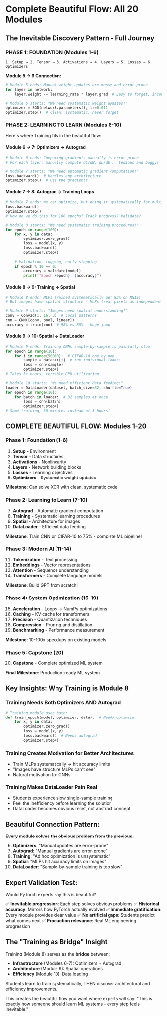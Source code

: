 # Complete Beautiful Flow: All 20 Modules

## The Inevitable Discovery Pattern - Full Journey

### **PHASE 1: FOUNDATION (Modules 1-6)**
```
1. Setup → 2. Tensor → 3. Activations → 4. Layers → 5. Losses → 6. Optimizers
```

**Module 5 → 6 Connection:**
```python
# Module 5 ends: Manual weight updates are messy and error-prone
for layer in network:
    layer.weight -= learning_rate * layer.grad  # Easy to forget, inconsistent

# Module 6 starts: "We need systematic weight updates!"
optimizer = SGD(network.parameters(), lr=0.01)
optimizer.step()  # Clean, systematic, never forget
```

### **PHASE 2: LEARNING TO LEARN (Modules 6-10)**

Here's where Training fits in the beautiful flow:

#### **Module 6 → 7: Optimizers → Autograd**
```python
# Module 6 ends: Computing gradients manually is error-prone
# For each layer: manually compute dL/dW, dL/db... tedious and buggy!

# Module 7 starts: "We need automatic gradient computation!"
loss.backward()  # Handles any architecture
optimizer.step()  # Use the gradients
```

#### **Module 7 → 8: Autograd → Training Loops**
```python
# Module 7 ends: We can optimize, but doing it systematically for multiple epochs?
loss.backward()
optimizer.step()
# How do we do this for 100 epochs? Track progress? Validate?

# Module 8 starts: "We need systematic training procedures!"
for epoch in range(100):
    for x, y in data:
        optimizer.zero_grad()
        loss = model(x, y)
        loss.backward()
        optimizer.step()
    
    # Validation, logging, early stopping
    if epoch % 10 == 0:
        accuracy = validate(model)
        print(f"Epoch {epoch}: {accuracy}")
```

#### **Module 8 → 9: Training → Spatial**
```python
# Module 8 ends: MLPs trained systematically get 85% on MNIST
# But images have spatial structure - MLPs treat pixels as independent

# Module 9 starts: "Images need spatial understanding!"
conv = Conv2d(1, 16, 3)  # Local patterns
cnn = CNN([conv, pool, linear])
accuracy = train(cnn)  # 98% vs 85% - huge jump!
```

#### **Module 9 → 10: Spatial → DataLoader**  
```python
# Module 9 ends: Training CNNs sample-by-sample is painfully slow
for epoch in range(10):
    for i in range(50000):  # CIFAR-10 one by one
        sample = dataset[i]  # 50k individual loads!
        loss = cnn(sample)
        optimizer.step()
# Takes 3+ hours, terrible GPU utilization

# Module 10 starts: "We need efficient data feeding!"
loader = DataLoader(dataset, batch_size=32, shuffle=True)
for epoch in range(10):
    for batch in loader:  # 32 samples at once
        loss = cnn(batch)
        optimizer.step()
# Same training, 30 minutes instead of 3 hours!
```

## **COMPLETE BEAUTIFUL FLOW: Modules 1-20**

### **Phase 1: Foundation (1-6)**
1. **Setup** - Environment
2. **Tensor** - Data structures  
3. **Activations** - Nonlinearity
4. **Layers** - Network building blocks
5. **Losses** - Learning objectives
6. **Optimizers** - Systematic weight updates

**Milestone**: Can solve XOR with clean, systematic code

### **Phase 2: Learning to Learn (7-10)**
7. **Autograd** - Automatic gradient computation
8. **Training** - Systematic learning procedures  
9. **Spatial** - Architecture for images
10. **DataLoader** - Efficient data feeding

**Milestone**: Train CNN on CIFAR-10 to 75% - complete ML pipeline!

### **Phase 3: Modern AI (11-14)**
11. **Tokenization** - Text processing
12. **Embeddings** - Vector representations
13. **Attention** - Sequence understanding
14. **Transformers** - Complete language models

**Milestone**: Build GPT from scratch!

### **Phase 4: System Optimization (15-19)**
15. **Acceleration** - Loops → NumPy optimizations
16. **Caching** - KV cache for transformers
17. **Precision** - Quantization techniques
18. **Compression** - Pruning and distillation
19. **Benchmarking** - Performance measurement

**Milestone**: 10-100x speedups on existing models

### **Phase 5: Capstone (20)**
20. **Capstone** - Complete optimized ML system

**Final Milestone**: Production-ready ML system

## **Key Insights: Why Training is Module 8**

### **Training Needs Both Optimizers AND Autograd**
```python
# Training module uses both:
def train_epoch(model, optimizer, data):  # Needs optimizer
    for x, y in data:
        optimizer.zero_grad()
        loss = model(x, y)
        loss.backward()  # Needs autograd
        optimizer.step()
```

### **Training Creates Motivation for Better Architectures**
- Train MLPs systematically → hit accuracy limits
- "Images have structure MLPs can't see"
- Natural motivation for CNNs

### **Training Makes DataLoader Pain Real**
- Students experience slow single-sample training
- Feel the inefficiency before learning the solution
- DataLoader becomes obvious relief, not abstract concept

## **Beautiful Connection Pattern:**

**Every module solves the obvious problem from the previous:**

6. **Optimizers**: "Manual updates are error-prone"
7. **Autograd**: "Manual gradients are error-prone"  
8. **Training**: "Ad hoc optimization is unsystematic"
9. **Spatial**: "MLPs hit accuracy limits on images"
10. **DataLoader**: "Sample-by-sample training is too slow"

## **Expert Validation Test:**

Would PyTorch experts say this is beautiful?

✅ **Inevitable progression**: Each step solves obvious problems
✅ **Historical accuracy**: Mirrors how PyTorch actually evolved
✅ **Immediate gratification**: Every module provides clear value
✅ **No artificial gaps**: Students predict what comes next
✅ **Production relevance**: Real ML engineering progression

## **The "Training as Bridge" Insight**

Training (Module 8) serves as the **bridge** between:
- **Infrastructure** (Modules 6-7): Optimizers + Autograd
- **Architecture** (Module 9): Spatial operations
- **Efficiency** (Module 10): Data loading

Students learn to train systematically, THEN discover architectural and efficiency improvements.

This creates the beautiful flow you want where experts will say: "This is exactly how someone should learn ML systems - every step feels inevitable."